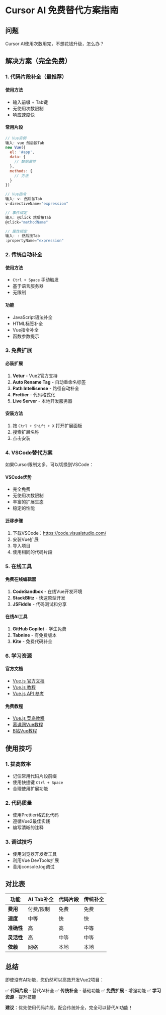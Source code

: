 # Cursor AI 免费替代方案指南

## 问题
Cursor AI使用次数用完，不想花钱升级，怎么办？

## 解决方案（完全免费）

### 1. **代码片段补全（最推荐）**

#### 使用方法
- 输入前缀 + Tab键
- 无使用次数限制
- 响应速度快

#### 常用片段
```javascript
// Vue实例
输入: vue 然后按Tab
new Vue({
  el: '#app',
  data: {
    // 数据属性
  },
  methods: {
    // 方法
  }
})

// Vue指令
输入: v- 然后按Tab
v-directiveName="expression"

// 事件绑定
输入: @click 然后按Tab
@click="methodName"

// 属性绑定
输入: : 然后按Tab
:propertyName="expression"
```

### 2. **传统自动补全**

#### 使用方法
- `Ctrl + Space` 手动触发
- 基于语言服务器
- 无限制

#### 功能
- JavaScript语法补全
- HTML标签补全
- Vue指令补全
- 函数参数提示

### 3. **免费扩展**

#### 必装扩展
1. **Vetur** - Vue2官方支持
2. **Auto Rename Tag** - 自动重命名标签
3. **Path Intellisense** - 路径自动补全
4. **Prettier** - 代码格式化
5. **Live Server** - 本地开发服务器

#### 安装方法
1. 按 `Ctrl + Shift + X` 打开扩展面板
2. 搜索扩展名称
3. 点击安装

### 4. **VSCode替代方案**

如果Cursor限制太多，可以切换到VSCode：

#### VSCode优势
- 完全免费
- 无使用次数限制
- 丰富的扩展生态
- 稳定的性能

#### 迁移步骤
1. 下载VSCode：https://code.visualstudio.com/
2. 安装Vue扩展
3. 导入项目
4. 使用相同的代码片段

### 5. **在线工具**

#### 免费在线编辑器
1. **CodeSandbox** - 在线Vue开发环境
2. **StackBlitz** - 快速原型开发
3. **JSFiddle** - 代码测试和分享

#### 在线AI工具
1. **GitHub Copilot** - 学生免费
2. **Tabnine** - 有免费版本
3. **Kite** - 免费代码补全

### 6. **学习资源**

#### 官方文档
- [Vue.js 官方文档](https://v2.vuejs.org/)
- [Vue.js 教程](https://v2.vuejs.org/v2/guide/)
- [Vue.js API 参考](https://v2.vuejs.org/v2/api/)

#### 免费教程
- [Vue.js 菜鸟教程](https://www.runoob.com/vue2/vue-tutorial.html)
- [慕课网Vue教程](https://www.imooc.com/learn/694)
- [B站Vue教程](https://www.bilibili.com/video/BV1Zy4y1K7SH)

## 使用技巧

### 1. **提高效率**
- 记住常用代码片段前缀
- 使用快捷键 `Ctrl + Space`
- 合理使用扩展功能

### 2. **代码质量**
- 使用Prettier格式化代码
- 遵循Vue2最佳实践
- 编写清晰的注释

### 3. **调试技巧**
- 使用浏览器开发者工具
- 利用Vue DevTools扩展
- 善用console.log调试

## 对比表

| 功能 | AI Tab补全 | 代码片段 | 传统补全 |
|------|------------|----------|----------|
| **费用** | 付费/限制 | 免费 | 免费 |
| **速度** | 中等 | 快 | 快 |
| **准确性** | 高 | 高 | 中等 |
| **灵活性** | 高 | 中等 | 中等 |
| **依赖** | 网络 | 本地 | 本地 |

## 总结

即使没有AI功能，您仍然可以高效开发Vue2项目：

✅ **代码片段** - 替代AI补全
✅ **传统补全** - 基础功能
✅ **免费扩展** - 增强功能
✅ **学习资源** - 提升技能

**建议**：优先使用代码片段，配合传统补全，完全可以替代AI功能！ 